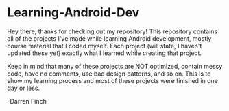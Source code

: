 # Learning-Android-Dev

Hey there, thanks for checking out my repository! This repository contains all of the projects I've made while learning Android development, mostly course material that I coded myself. Each project (will state, I haven't updated these yet) exactly what I learned while creating that project.

Keep in mind that many of these projects are NOT optimized, contain messy code, have no comments, use bad design patterns, and so on. This is to show my learning process and most of these projects were finished in one day or less.

-Darren Finch
